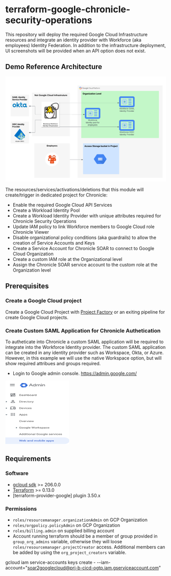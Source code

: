 # terraform-google-chronicle-security-operations

This repository will deploy the required Google Cloud Infrastructure resources and integrate an identity provider with Workforce (aka employees) Identity Federation. In addition to the infrastructure deployment, UI screenshots will be provided when an API option does not exist.

## Demo Reference Architecture
![Reference Architecture](diagram/chronicle.png)

The resources/services/activations/deletions that this module will create/trigger in dedicated project for Chronicle:
- Enable the required Google Cloud API Services
- Create a Workload Identity Pool 
- Create a Workload Identity Provider with unique attributes required for Chronicle Security Operations
- Update IAM policy to link Workforce members to Google Cloud role Chronicle Viewer
- Disable organizational policy conditions (aka guardrails) to allow the creation of Service Accounts and Keys
- Create a Service Account for Chronicle SOAR to connect to Google Cloud Organization
- Create a custom IAM role at the Organizational level
- Assign the Chronicle SOAR service account to the custom role at the Organization level

## Prerequisites

### Create a Google Cloud project 

Create a Google Cloud Project with [Project Factory](https://github.com/terraform-google-modules/terraform-google-project-factory) or an exiting pipeline for create Google Cloud projects.

### Create Custom SAML Application for Chronicle Authetication 

To autheticate into Chronicle a custom SAML application will be required to integrate into the Workforce Identity provider. The custom SAML application can be created in any identity provider such as Workspace, Okta, or Azure. However, in this example we will use the native Workspace option, but will show required attribues and groups required.

- Login to Google admin console. https://admin.google.com/
<img src="diagram/webmobile.png" width="200" height="200">



## Requirements

### Software

-   [gcloud sdk](https://cloud.google.com/sdk/install) >= 206.0.0
-   [Terraform](https://www.terraform.io/downloads.html) >= 0.13.0
-   [terraform-provider-google] plugin 3.50.x

### Permissions

- `roles/resourcemanager.organizationAdmin` on GCP Organization
- `roles/orgpolicy.policyAdmin` on GCP Organization
- `roles/billing.admin` on supplied billing account
- Account running terraform should be a member of group provided in `group_org_admins` variable, otherwise they will loose `roles/resourcemanager.projectCreator` access. Additional members can be added by using the `org_project_creators` variable.


gcloud iam service-accounts keys create - --iam-account="soar2googlecloud@prj-b-cicd-ogtp.iam.gserviceaccount.com"